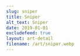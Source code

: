 ```yaml
---
slug: sniper
title: Sniper
alt_text: Sniper
date: 2019-01-01
excludefeed: true
layout: art-detail
filename: /art/sniper.webp
---
```

